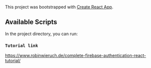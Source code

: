 This project was bootstrapped with [Create React App](https://github.com/facebook/create-react-app).

## Available Scripts

In the project directory, you can run:

### `Tutorial link`

https://www.robinwieruch.de/complete-firebase-authentication-react-tutorial/